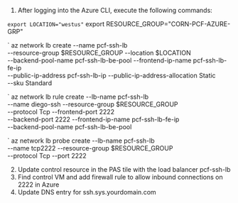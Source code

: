 1. After logging into the Azure CLI, execute the following commands:

` export LOCATION="westus"
` export RESOURCE_GROUP="CORN-PCF-AZURE-GRP"


` az network lb create --name pcf-ssh-lb \
--resource-group $RESOURCE_GROUP --location $LOCATION \
--backend-pool-name pcf-ssh-lb-be-pool --frontend-ip-name pcf-ssh-lb-fe-ip \
--public-ip-address pcf-ssh-lb-ip --public-ip-address-allocation Static \
--sku Standard

` az network lb rule create --lb-name pcf-ssh-lb \
--name diego-ssh --resource-group $RESOURCE_GROUP \
--protocol Tcp --frontend-port 2222 \
--backend-port 2222 --frontend-ip-name pcf-ssh-lb-fe-ip \
--backend-pool-name pcf-ssh-lb-be-pool

` az network lb probe create --lb-name pcf-ssh-lb \
--name tcp2222 --resource-group $RESOURCE_GROUP \
--protocol Tcp --port 2222

2. Update control resource in the PAS tile with the load balancer pcf-ssh-lb
3. Find control VM and add firewall rule to allow inbound connections on 2222 in Azure
4. Update DNS entry for ssh.sys.yourdomain.com

